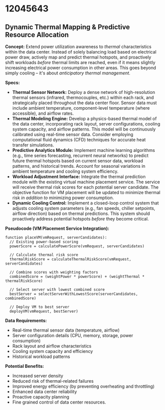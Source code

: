 # 12045643

## Dynamic Thermal Mapping & Predictive Resource Allocation

**Concept:** Extend power utilization awareness to *thermal* characteristics within the data center. Instead of solely balancing load based on electrical power draw, actively map and predict thermal hotspots, and proactively shift workloads *before* thermal limits are reached, even if it means slightly increasing electrical power consumption in other areas. This goes beyond simply cooling – it's about *anticipatory thermal management*.

**Specs:**

*   **Thermal Sensor Network:** Deploy a dense network of high-resolution thermal sensors (infrared, thermocouples, etc.) within each rack, and strategically placed throughout the data center floor. Sensor data must include ambient temperature, component-level temperature (where accessible), and airflow rates.
*   **Thermal Modeling Engine:** Develop a physics-based thermal model of the data center, incorporating rack layout, server configurations, cooling system capacity, and airflow patterns. This model will be continuously calibrated using real-time sensor data. Consider employing computational fluid dynamics (CFD) techniques for accurate heat transfer simulations.
*   **Predictive Analytics Module:** Implement machine learning algorithms (e.g., time series forecasting, recurrent neural networks) to predict future thermal hotspots based on current sensor data, workload patterns, and historical trends. Account for seasonal variations in ambient temperature and cooling system efficiency.
*   **Workload Adjustment Interface:** Integrate the thermal prediction module with the existing virtual machine placement service. The service will receive thermal risk scores for each potential server candidate. The objective function for VM placement will be updated to minimize thermal risk *in addition to* minimizing power consumption.
*   **Dynamic Cooling Control:**  Implement a closed-loop control system that adjusts cooling system parameters (e.g., fan speeds, chiller setpoints, airflow direction) based on thermal predictions. This system should proactively address potential hotspots *before* they become critical.

**Pseudocode (VM Placement Service Integration):**

```
function placeVM(vmRequest, serverCandidates):
  // Existing power-based scoring
  powerScore = calculatePowerScore(vmRequest, serverCandidates)

  // Calculate thermal risk score
  thermalRiskScore = calculateThermalRiskScore(vmRequest, serverCandidates)

  // Combine scores with weighting factors
  combinedScore = (weightPower * powerScore) + (weightThermal * thermalRiskScore)

  // Select server with lowest combined score
  bestServer = selectServerWithLowestScore(serverCandidates, combinedScore)

  // Deploy VM to best server
  deployVM(vmRequest, bestServer)
```

**Data Requirements:**

*   Real-time thermal sensor data (temperature, airflow)
*   Server configuration details (CPU, memory, storage, power consumption)
*   Rack layout and airflow characteristics
*   Cooling system capacity and efficiency
*   Historical workload patterns

**Potential Benefits:**

*   Increased server density
*   Reduced risk of thermal-related failures
*   Improved energy efficiency (by preventing overheating and throttling)
*   Enhanced data center reliability
*   Proactive capacity planning
*   Fine grained control of data center resources.
